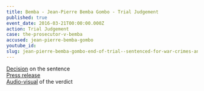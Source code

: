 ```yaml
---
title: Bemba - Jean-Pierre Bemba Gombo - Trial Judgement
published: true
event_date: 2016-03-21T00:00:00.000Z
action: Trial Judgement
case: the-prosecutor-v-bemba
accused: jean-pierre-bemba-gombo
youtube_id:
slug: jean-pierre-bemba-gombo-end-of-trial--sentenced-for-war-crimes-and-crimes-against-humanity
---
```



[Decision](https://www.icc-cpi.int/iccdocs/PIDS/publications/2016.03.21_Summary_of_the_Judgment-Eng.pdf) on the sentence
<br>[Press release](https://www.icc-cpi.int/en_menus/icc/press%20and%20media/press%20releases/Pages/pr1200.aspx)
<br>[Audio-visual](https://www.youtube.com/watch?v=sqHt2Yr555A) of the verdict